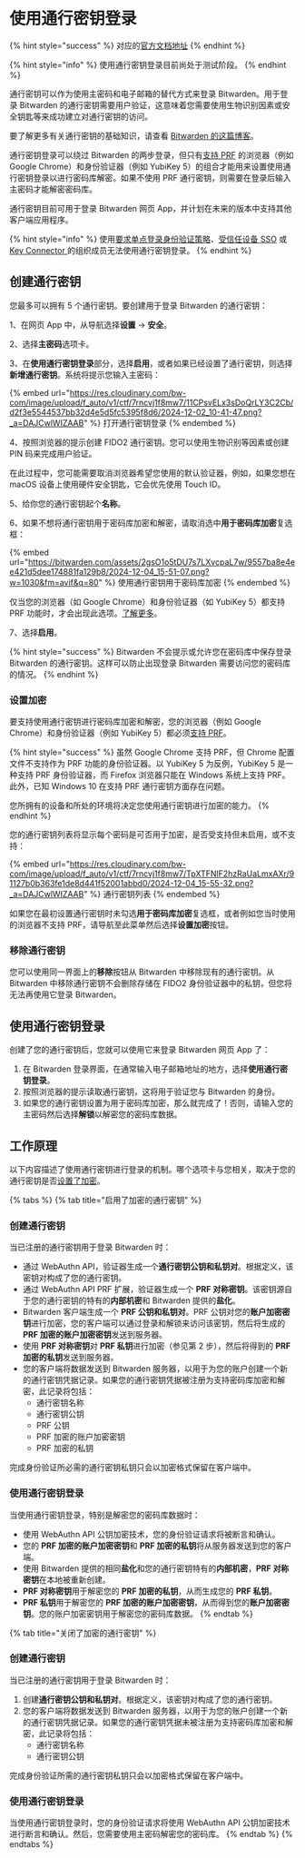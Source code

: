 # 使用通行密钥登录

{% hint style="success" %}
对应的[官方文档地址](https://bitwarden.com/help/login-with-passkeys/)
{% endhint %}

{% hint style="info" %}
使用通行密钥登录目前尚处于测试阶段。
{% endhint %}

通行密钥可以作为使用主密码和电子邮箱的替代方式来登录 Bitwarden。用于登录 Bitwarden 的通行密钥需要用户验证，这意味着您需要使用生物识别因素或安全钥匙等来成功建立对通行密钥的访问。

要了解更多有关通行密钥的基础知识，请查看 [Bitwarden 的这篇博客](https://bitwarden.com/blog/log-into-bitwarden-with-a-passkey/)。

通行密钥登录可以绕过 Bitwarden 的两步登录，但只有[支持 PRF](https://bitwarden.com/blog/prf-webauthn-and-its-role-in-passkeys/) 的浏览器（例如 Google Chrome）和身份验证器（例如 YubiKey 5）的组合才能用来设置使用通行密钥登录以进行密码库解密。如果不使用 PRF 通行密钥，则需要在登录后输入主密码才能解密密码库。

通行密钥目前可用于登录 Bitwarden 网页 App，并计划在未来的版本中支持其他客户端应用程序。

{% hint style="info" %}
使用[要求单点登录身份验证策略](../../../admin-console/oversight-visibility/enterprise-policies.md#require-single-sign-on-authentication)、[受信任设备 SSO](../../../admin-console/login-with-sso/trusted-devices/about-trusted-devices.md) 或 [Key Connector ](../../../self-hosting/key-connector/about-key-connector.md)的组织成员无法使用通行密钥登录。
{% endhint %}

## 创建通行密钥 <a href="#create-a-passkey" id="create-a-passkey"></a>

您最多可以拥有 5 个通行密钥。要创建用于登录 Bitwarden 的通行密钥：

1、在网页 App 中，从导航选择**设置** → **安全**。

2、选择**主密码**选项卡。

3、在**使用通行密钥登录**部分，选择**启用**，或者如果已经设置了通行密钥，则选择**新增通行密钥**。系统将提示您输入主密码：

{% embed url="https://res.cloudinary.com/bw-com/image/upload/f_auto/v1/ctf/7rncvj1f8mw7/11CPsvELx3sDoQrLY3C2Cb/d2f3e5544537bb32d4e5d5fc5395f8d6/2024-12-02_10-41-47.png?_a=DAJCwlWIZAAB" %}
打开通行密钥登录
{% endembed %}

4、按照浏览器的提示创建 FIDO2 通行密钥。您可以使用生物识别等因素或创建 PIN 码来完成用户验证。

在此过程中，您可能需要取消浏览器希望您使用的默认验证器，例如，如果您想在 macOS 设备上使用硬件安全钥匙，它会优先使用 Touch ID。

5、给你您的通行密钥起个**名称**。

6、如果不想将通行密钥用于密码库加密和解密，请取消选中**用于密码库加密**复选框：

{% embed url="https://bitwarden.com/assets/2gsO1o5tDU7s7LXvcpaL7w/9557ba8e4ee421d5dee174881fa129b8/2024-12-04_15-51-07.png?w=1030&fm=avif&q=80" %}
使用通行密钥用于密码库加密
{% endembed %}

仅当您的浏览器（如 Google Chrome）和身份验证器（如 YubiKey 5）都支持 PRF 功能时，才会出现此选项。[了解更多](log-in-with-passkeys.md#set-up-encryption)。

7、选择**启用**。

{% hint style="success" %}
Bitwarden 不会提示或允许您在密码库中保存登录 Bitwarden 的通行密钥。这样可以防止出现登录 Bitwarden 需要访问您的密码库的情况。
{% endhint %}

### 设置加密 <a href="#set-up-encryption" id="set-up-encryption"></a>

要支持使用通行密钥进行密码库加密和解密，您的浏览器（例如 Google Chrome）和身份验证器（例如 YubiKey 5）都必须[支持 PRF](https://bitwarden.com/blog/prf-webauthn-and-its-role-in-passkeys/)。

{% hint style="success" %}
虽然 Google Chrome 支持 PRF，但 Chrome 配置文件不支持作为 PRF 功能的身份验证器。以 YubiKey 5 为反例，YubiKey 5 是一种支持 PRF 身份验证器，而 Firefox 浏览器只能在 Windows 系统上支持 PRF。此外，已知 Windows 10 在支持 PRF 通行密钥方面存在问题。

您所拥有的设备和所处的环境将决定您使用通行密钥进行加密的能力。
{% endhint %}

您的通行密钥列表将显示每个密码是可否用于加密，是否受支持但未启用，或不支持：

{% embed url="https://res.cloudinary.com/bw-com/image/upload/f_auto/v1/ctf/7rncvj1f8mw7/TpXTFNlF2hzRaUaLmxAXr/91127b0b363fe1de8d441f52001abbd0/2024-12-04_15-55-32.png?_a=DAJCwlWIZAAB" %}
通行密钥列表
{% endembed %}

如果您在最初设置通行密钥时未勾选**用于密码库加密**复选框，或者例如您当时使用的浏览器不支持 PRF，请导航至此菜单然后选择**设置加密**按钮。

### 移除通行密钥 <a href="#remove-a-passkey" id="remove-a-passkey"></a>

您可以使用同一界面上的**移除**按钮从 Bitwarden 中移除现有的通行密钥。从 Bitwarden 中移除通行密钥不会删除存储在 FIDO2 身份验证器中的私钥，但您将无法再使用它登录 Bitwarden。

## 使用通行密钥登录 <a href="#log-in-with-your-passkey" id="log-in-with-your-passkey"></a>

创建了您的通行密钥后，您就可以使用它来登录 Bitwarden 网页 App 了：

1. 在 Bitwarden 登录界面，在通常输入电子邮箱地址的地方，选择**使用通行密钥登录**。
2. 按照浏览器的提示读取通行密钥，这将用于验证您与 Bitwarden 的身份。
3. 如果您的通行密钥设置为用于密码库加密，那么就完成了！否则，请输入您的主密码然后选择**解锁**以解密您的密码库数据。

## 工作原理 <a href="#how-it-works" id="how-it-works"></a>

以下内容描述了使用通行密钥进行登录的机制。哪个选项卡与您相关，取决于您的通行密钥是否[设置了加密](log-in-with-passkeys.md#set-up-encryption)。

{% tabs %}
{% tab title="启用了加密的通行密钥" %}
### 创建通行密钥 <a href="#create-a-passkey" id="create-a-passkey"></a>

当已注册的通行密钥用于登录 Bitwarden 时：

* 通过 WebAuthn API，验证器生成一个**通行密钥公钥和私钥对**。根据定义，该密钥对构成了您的通行密钥。
* 通过 WebAuthn API PRF 扩展，验证器生成一个 **PRF 对称密钥**。该密钥源自于您的通行密钥的特有的**内部机密**和 Bitwarden 提供的**盐化**。
* Bitwarden 客户端生成一个 **PRF 公钥和私钥对**。PRF 公钥对您的**账户加密密钥**进行加密，您的客户端可以通过登录和解锁来访问该密钥，然后将生成的 **PRF 加密的账户加密密钥**发送到服务器。
* 使用 **PRF 对称密钥**对 **PRF 私钥**进行加密（参见第 2 步），然后将得到的 **PRF 加密的私钥**发送到服务器。
* 您的客户端将数据发送到 Bitwarden 服务器，以用于为您的账户创建一个新的通行密钥凭据记录。如果您的通行密钥凭据被注册为支持密码库加密和解密，此记录将包括：
  * 通行密钥名称
  * 通行密钥公钥
  * PRF 公钥
  * PRF 加密的账户加密密钥
  * PRF 加密的私钥

完成身份验证所必需的通行密钥私钥只会以加密格式保留在客户端中。

### 使用通行密钥登录 <a href="#log-in-with-your-passkey" id="log-in-with-your-passkey"></a>

当使用通行密钥登录，特别是解密您的密码库数据时：

* 使用 WebAuthn API 公钥加密技术，您的身份验证请求将被断言和确认。
* 您的 **PRF 加密的账户加密密钥**和 **PRF 加密的私钥**将从服务器发送到您的客户端。
* 使用 Bitwarden 提供的相同**盐化**和您的通行密钥特有的**内部机密**，**PRF 对称密钥**在本地被重新创建。
* **PRF 对称密钥**用于解密您的 **PRF 加密的私钥**，从而生成您的 **PRF 私钥**。
* **PRF 私钥**用于解密您的 **PRF 加密的账户加密密钥**，从而得到您的**账户加密密钥**。您的账户加密密钥用于解密您的密码库数据。
{% endtab %}

{% tab title="关闭了加密的通行密钥" %}
### 创建通行密钥 <a href="#create-a-passkey" id="create-a-passkey"></a>

当已注册的通行密钥用于登录 Bitwarden 时：

1. 创建**通行密钥公钥和私钥对**。根据定义，该密钥对构成了您的通行密钥。
2. 您的客户端将数据发送到 Bitwarden 服务器，以用于为您的账户创建一个新的通行密钥凭据记录。如果您的通行密钥凭据未被注册为支持密码库加密和解密，此记录将包括：
   * 通行密钥名称
   * 通行密钥公钥

完成身份验证所需的通行密钥私钥只会以加密格式保留在客户端中。

### 使用通行密钥登录 <a href="#log-in-with-your-passkey" id="log-in-with-your-passkey"></a>

当使用通行密钥登录时，您的身份验证请求将使用 WebAuthn API 公钥加密技术进行断言和确认。然后，您需要使用主密码解密您的密码库。
{% endtab %}
{% endtabs %}
